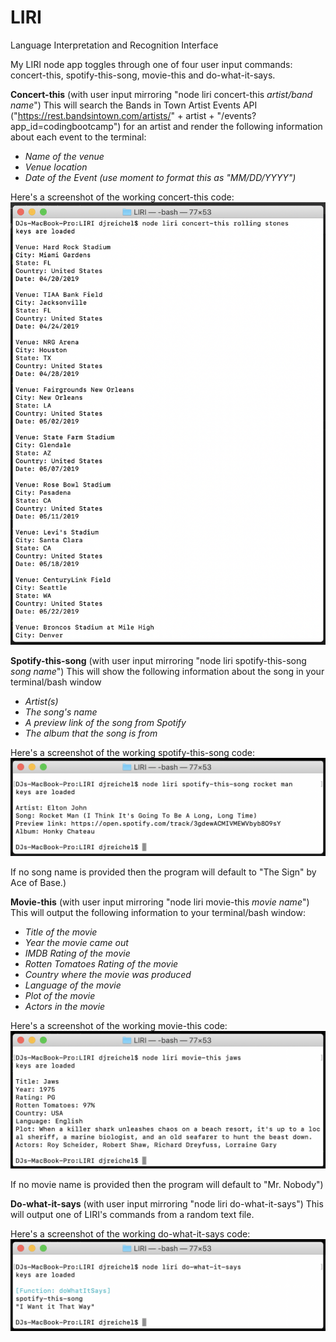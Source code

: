 # LIRI
Language Interpretation and Recognition Interface

My LIRI node app toggles through one of four user input commands: concert-this, spotify-this-song, movie-this and do-what-it-says.

**Concert-this** (with user input mirroring "node liri concert-this *artist/band name*")
This will search the Bands in Town Artist Events API ("https://rest.bandsintown.com/artists/" + artist + "/events?app_id=codingbootcamp") for an artist and render the following information about each event to the terminal:

* *Name of the venue*
* *Venue location*
* *Date of the Event (use moment to format this as "MM/DD/YYYY")*

Here's a screenshot of the working concert-this code:
![Image of concert-this](assets/liri-concert-this.png)

**Spotify-this-song** (with user input mirroring "node liri spotify-this-song *song name*")
This will show the following information about the song in your terminal/bash window

* *Artist(s)*
* *The song's name*
* *A preview link of the song from Spotify*
* *The album that the song is from*

Here's a screenshot of the working spotify-this-song code:
![Image of spotify-this-song](assets/liri-spotify-this-song.png)

If no song name is provided then the program will default to "The Sign" by Ace of Base.)

**Movie-this** (with user input mirroring "node liri movie-this *movie name*")
This will output the following information to your terminal/bash window:

* *Title of the movie*
* *Year the movie came out*
* *IMDB Rating of the movie*
* *Rotten Tomatoes Rating of the movie*
* *Country where the movie was produced*
* *Language of the movie*
* *Plot of the movie*
* *Actors in the movie*

Here's a screenshot of the working movie-this code:
![Image of spotify-this-song](assets/liri-movie-this.png)

If no movie name is provided then the program will default to "Mr. Nobody")

**Do-what-it-says** (with user input mirroring "node liri do-what-it-says")
This will output one of LIRI's commands from a random text file.

Here's a screenshot of the working do-what-it-says code:
![Image of do-what-it-says](assets/liri-do-what-it-says.png)
